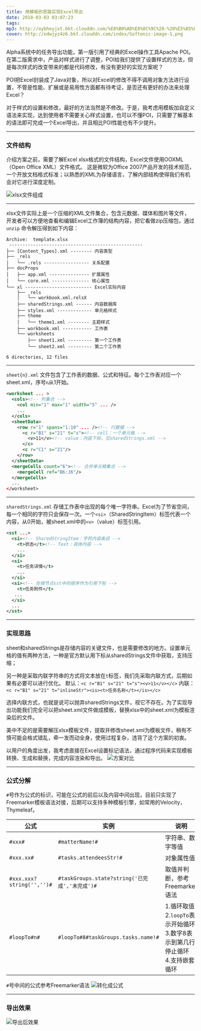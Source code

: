 ```yaml
---
title: 用模板的思路实现Excel导出
date: 2018-03-03 03:07:23
tags:
mp3: http://oybheyjxt.bkt.clouddn.com/%E8%B0%AD%E8%8C%9C%20-%20%E5%85%89%E6%98%8E.mp3
cover: http://odwjyz4z6.bkt.clouddn.com/index/Softonic-image-1.png
---
```

Alpha系统中的任务导出功能，第一版引用了经典的Excel操作工具Apache POI。在第二版需求中，产品对样式进行了调整，POI给我们提供了设置样式的方法，但是每次样式的改变带来的都是代码修改，有没有更好的实现方案呢？
 
POI把Excel封装成了Java对象，所以对Excel的修改不得不调用对象方法进行设置，不管是性能、扩展或是易用性方面都有待考证，是否还有更好的办法来处理Excel？
 
对于样式的设置和修改，最好的方法当然是不修改。于是，我考虑用模板加自定义语法来实现，达到使用者不需要关心样式设置，也可以不懂POI，只需要了解基本的语法即可完成一个Excel导出，并且相比POI性能也有不少提升。

------------------
### 文件结构

介绍方案之前，需要了解Excel xlsx格式的文件结构，Excel文件使用OOXML（Open Office XML）文件格式。 这是微软为Office 2007产品开发的技术规范，一个开放文档格式标准；以熟悉的XML为存储语言，了解内部结构使得我们有机会对它进行深度定制。

![xlsx文件组成](http://odwjyz4z6.bkt.clouddn.com/icourt/wechat/006tKfTcly1fktlxunqd0j30dw0fnta4.jpg)

------------------
xlsx文件实际上是一个压缩的XML文件集合，包含元数据、媒体和图片等文件，开发者可以方便地查看和编辑Excel工作簿的结构内容，把它看做zip压缩包，通过 `unzip` 命令解压得到如下内容：
```
Archive:  template.xlsx
 --------------------------------------------------
├── [Content_Types].xml -------- 内容类型
├── _rels
│   └── .rels ----------------- 关系配置
├── docProps
│   ├── app.xml --------------- 扩展属性
│   └── core.xml -------------- 核心属性
└── xl ------------------------- Excel实际内容
    ├── _rels
    │   └── workbook.xml.relsX
    ├── sharedStrings.xml ------ 内容数据库
    ├── styles.xml ------------- 单元格样式
    ├── theme
    │   └── theme1.xml -------- 主题样式
    ├── workbook.xml ----------- 工作表
    └── worksheets
        ├── sheet1.xml --------- 第一个工作表
        └── sheet2.xml --------- 第二个工作表

6 directories, 12 files
```
------------------
`sheet{n}.xml` 文件包含了工作表的数据、公式和特征。每个工作表对应一个sheet.xml，序号`n`从1开始。
```xml
<worksheet ... >
  <cols><!-- 列集合 -->
    <col min="1" max="1" width="5" ... />
    ...
  </cols>
  <sheetData>
    <row r="1" spans="1:10" ... /><!-- 行数据 -->
      <c r="B1" s="21" t="s"><!-- cell：一个单元格 -->
        <v>11</v><!-- value：内容下标，见sharedStrings.xml -->
      </c>
      <c r="C1" s="21"/>
    </row>
  </sheetData>
  <mergeCells count="6"><!-- 合并单元格集合 -->
    <mergeCell ref="B6:J6"/>
  </mergeCells>
  ...
</worksheet>
```
------------------
`sharedStrings.xml` 存储工作表中出现的每个唯一字符串。Excel为了节省空间，每一个相同的字符只会保存一次。一个`<si>`（SharedStringItem）标签代表一个内容，从0开始，被sheet.xml中的`<v>`（value）标签引用。
```xml
<sst ...>
  <si><!-- SharedStringItem：字符内容条目 -->
    <t>状态</t><!-- Text：具体内容 -->
    ...
  </si>
  <si>
    <t>任务详情</t>
    ...
  </si>
  <si><!-- 在根节点sst中的顺序作为引用下标 -->
    <t>任务附件</t>
   ...
  </si>
  ...
</sst>
```

------------------

### 实现思路
sheet和sharedStrings是存储内容的关键文件，也是需要修改的地方。设置单元格的值有两种方法，一种是官方默认用下标从sharedStrings文件中获取，支持压缩；

另一种是采取内联字符串的方式将文本放在`t`标签，我们先采取内联方式，后期如果有必要可以进行优化。
默认：`<c r="B1" s="21" t="s"><v>11</v></c>`
内联：`<c r="B1" s="21" t="inlineStr"><is><t>任务名称</t></is></c>`

选择内联方式，也就是说可以抛弃sharedStrings文件，视它不存在。为了实现导出功能我们完全可以把sheet.xml文件做成模板，替换xlsx中的sheet.xml为模板渲染后的文件。

美中不足的是需要解压xlsx模板文件，提取并修改sheet.xml为模板文件，稍有不慎可能会格式错乱，牵一发而动全身，使用过程复杂，违背了这个方案的初衷。

以用户的角度出发，我考虑直接在Excel设置标记语法，通过程序代码来实现模板转换、生成和替换，完成内容渲染和导出。
![方案对比](http://odwjyz4z6.bkt.clouddn.com/icourt/wechat/excel-export-scheme-contrast.png)

------------------

### 公式分解
`#`号作为公式的标识，可能在公式的前后以及内容中间出现，目前只实现了Freemarker模板语法对接，后期可以支持多种模板引擎，如常用的Velocity，Thymeleaf。


| 公式      |    实例    |   说明  |
| -------- | --------| -------- |
| `#xxx#`  | `#matterName!#` |  字符串、数字等值   |
| `#xxx.xx#`  | `#tasks.attendeesStr!#` |  对象属性值   |
| `#xxx.xxx?string('','')#`  | `#taskGroups.state?string('已完成','未完成')#` |  取值并判断，参考Freemarker语法  |
| `#loopTo#n#`  | `#loopTo#8#taskGroups.tasks.name!#` |  1.循环取值<br>2.`loopTo`表示开始循环<br>3.数字8表示到第几行停止循环<br>4.支持嵌套循环   |

`#`号中间的公式参考Freemarker语法
![转化成公式](http://odwjyz4z6.bkt.clouddn.com/icourt/wechat/Jietu20180302-163914.jpg)

------------------

### 导出效果
![导出后效果](http://odwjyz4z6.bkt.clouddn.com/icourt/wechat/Jietu20180302-164141.jpg)

